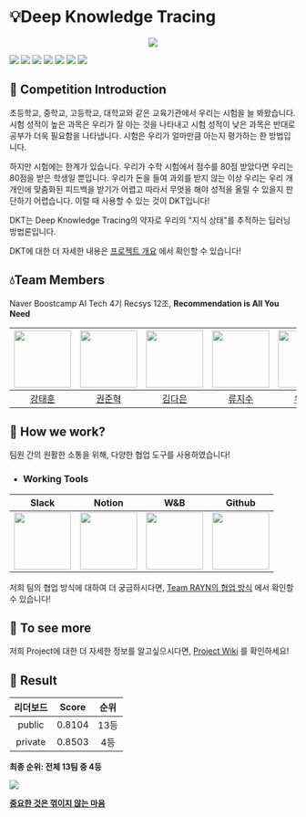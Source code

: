 # :bulb:Deep Knowledge Tracing

<p align="center">
  <img src="https://user-images.githubusercontent.com/67851701/206415675-22feac67-6a39-485b-a2b3-f0fc7890bb00.JPG">  
</p>

<img src="https://img.shields.io/badge/Python-3776AB?style=for-the-badge&logo=Python&logoColor=white"> <img src="https://img.shields.io/badge/PyTorch-EE4C2C?style=for-the-badge&logo=PyTorch&logoColor=white"> <img src="https://img.shields.io/badge/Ubuntu-E95420?style=for-the-badge&logo=ubuntu&logoColor=white"> <img src="https://img.shields.io/badge/Numpy-013243?style=for-the-badge&logo=Numpy&logoColor=white"> <img src="https://img.shields.io/badge/Pandas-150458?style=for-the-badge&logo=Pandas&logoColor=white"> <img src="https://img.shields.io/badge/W&B-FFBE00?style=for-the-badge&logo=WeightsandBiases&logoColor=white"> <img src="https://img.shields.io/badge/Scikit_learn-F7931E?style=for-the-badge&logo=scikitlearn&logoColor=white">

## :loudspeaker: Competition Introduction

초등학교, 중학교, 고등학교, 대학교와 같은 교육기관에서 우리는 시험을 늘 봐왔습니다. 시험 성적이 높은 과목은 우리가 잘 아는 것을 나타내고 시험 성적이 낮은 과목은 반대로 공부가 더욱 필요함을 나타냅니다. 시험은 우리가 얼마만큼 아는지 평가하는 한 방법입니다.

하지만 시험에는 한계가 있습니다. 우리가 수학 시험에서 점수를 80점 받았다면 우리는 80점을 받은 학생일 뿐입니다. 우리가 돈을 들여 과외를 받지 않는 이상 우리는 우리 개개인에 맞춤화된 피드백을 받기가 어렵고 따라서 무엇을 해야 성적을 올릴 수 있을지 판단하기 어렵습니다. 이럴 때 사용할 수 있는 것이 DKT입니다!

DKT는 Deep Knowledge Tracing의 약자로 우리의 "지식 상태"를 추적하는 딥러닝 방법론입니다.

DKT에 대한 더 자세한 내용은 [프로젝트 개요](https://github.com/boostcampaitech4lv23recsys2/level2_dkt_recsys-level2-recsys-12/wiki/Overview) 에서 확인할 수 있습니다!

## :droplet:Team Members

Naver Boostcamp AI Tech 4기 Recsys 12조, **Recommendation is All You Need**

| [<img src="https://github.com/thkyang324.png" width="100px">](https://github.com/thkyang324) | [<img src="https://github.com/tree-jhk.png" width="100px">](https://github.com/tree-jhk) | [<img src="https://github.com/daeni-dang.png" width="100px">](https://github.com/daeni-dang) | [<img src="https://github.com/JisooRyu99.png" width="100px">](https://github.com/JisooRyu99) | [<img src="https://github.com/7dudtj.png" width="100px">](https://github.com/7dudtj) |  
| :---: | :---: | :---: | :---: | :---: |  
| [강태훈](https://github.com/thkyang324) | [권준혁](https://github.com/tree-jhk) | [김다은](https://github.com/daeni-dang) | [류지수](https://github.com/JisooRyu99) | [유영서](https://github.com/7dudtj) |

## :santa: How we work?
팀원 간의 원활한 소통을 위해, 다양한 협업 도구를 사용하였습니다!

- ### Working Tools

Slack | Notion | W&B | Github
:---: | :---: | :---: | :---:
<img src="https://user-images.githubusercontent.com/67851701/207574270-2e4aaead-f915-41a4-b3b1-ed2252e60cc3.png"  width="100" height="100"/> | <img src="https://user-images.githubusercontent.com/67851701/207574394-07b37c3d-e32d-44e9-a359-0e8935ef7bf2.png"  width="100" height="100"/> | <img src="https://user-images.githubusercontent.com/67851701/207574592-db1e7b71-fb3d-4db3-889d-157a8e70fd38.png"  width="100" height="100"/> | <img src="https://user-images.githubusercontent.com/67851701/207576204-88378715-df1f-41af-8394-c5115a2b8999.png"  width="100" height="100"/>

저희 팀의 협업 방식에 대하여 더 궁금하시다면, [Team RAYN의 협업 방식](https://github.com/boostcampaitech4lv23recsys2/level2_dkt_recsys-level2-recsys-12/wiki/Cooperation) 에서 확인할 수 있습니다!

## :seedling: To see more
저희 Project에 대한 더 자세한 정보를 알고싶으시다면, [Project Wiki](https://github.com/boostcampaitech4lv23recsys2/level2_dkt_recsys-level2-recsys-12/wiki) 를 확인하세요!

## :100: Result

| 리더보드 | Score| 순위 |
| :---: | :---: | :---: |
| public | 0.8104 | 13등 |
| private | 0.8503 | 4등 |

**최종 순위: 전체 13팀 중 4등**
<p> <img src="https://user-images.githubusercontent.com/67851701/206601614-09bd63a0-472d-4884-8ff2-f992f9787dba.JPG"> </p>


<ins>**중요한 것은 꺾이지 않는 마음**</ins>

